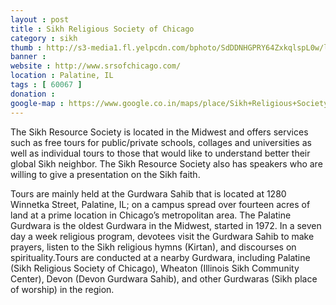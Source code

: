 ```yaml
---
layout : post
title : Sikh Religious Society of Chicago
category : sikh
thumb : http://s3-media1.fl.yelpcdn.com/bphoto/SdDDNHGPRY64ZxkqlspL0w/ls.jpg
banner : 
website : http://www.srsofchicago.com/
location : Palatine, IL
tags : [ 60067 ]
donation : 
google-map : https://www.google.co.in/maps/place/Sikh+Religious+Society+of+Chicago/@42.1310202,-88.0757618,15z/data=!4m2!3m1!1s0x0:0x7c495fc646a26fdb?sa=X&ved=0CIwBEPwSKAAwDmoVChMI08XVwbjBxwIVVgSOCh2j-AEF
---
```


The Sikh Resource Society is located in the Midwest and offers services such as free tours for public/private schools, collages and universities as well as individual tours to those that would like to understand better their global Sikh neighbor. The Sikh Resource Society also has speakers who are willing to give a presentation on the Sikh faith.

Tours are mainly held at the Gurdwara Sahib that is located at 1280 Winnetka Street, Palatine, IL; on a campus spread over fourteen acres of land at a prime location in Chicago&#8217;s metropolitan area. The Palatine Gurdwara is the oldest Gurdwara in the Midwest, started in 1972. In a seven day a week religious program, devotees visit the Gurdwara Sahib to make prayers, listen to the Sikh religious hymns (Kirtan), and discourses on spirituality.Tours are conducted at a nearby Gurdwara, including Palatine (Sikh Religious Society of Chicago), Wheaton (Illinois Sikh Community Center), Devon (Devon Gurdwara Sahib), and other Gurdwaras (Sikh place of worship) in the region.
